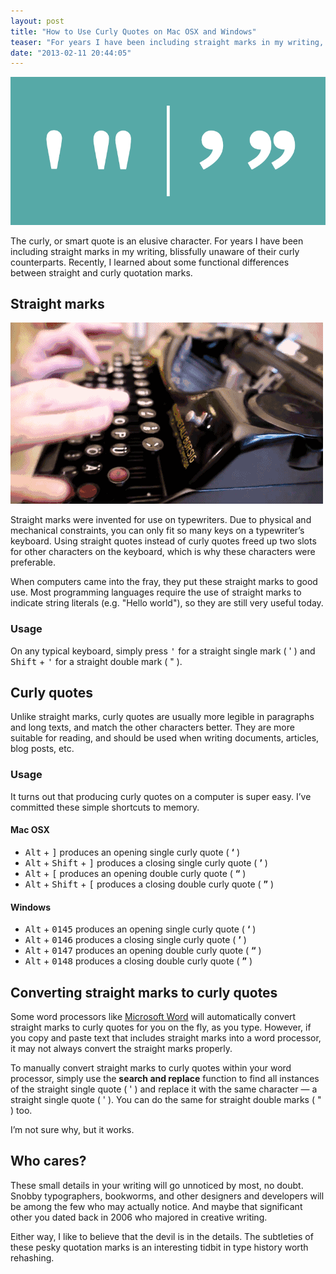 ```yaml
---
layout: post
title: "How to Use Curly Quotes on Mac OSX and Windows"
teaser: "For years I have been including straight marks in my writing, blissfully unaware of their elusive curly counterparts."
date: "2013-02-11 20:44:05"
---
```


![curly smart quotes](/assets/images/posts/curly-quotes.png)

The curly, or smart quote is an elusive character. For years I have been including straight marks in my writing, blissfully unaware of their curly counterparts. Recently, I learned about some functional differences between straight and curly quotation marks.

## Straight marks

![typewriter](/assets/images/posts/typewriter.gif)

Straight marks were invented for use on typewriters. Due to physical and mechanical constraints, you can only fit so many keys on a typewriter’s keyboard. Using straight quotes instead of curly quotes freed up two slots for other characters on the keyboard, which is why these characters were preferable.

When computers came into the fray, they put these straight marks to good use. Most programming languages require the use of straight marks to indicate string literals (e.g. "Hello world"), so they are still very useful today.

### Usage
On any typical keyboard, simply press <kbd>'</kbd> for a straight single mark ( ' ) and <kbd>Shift</kbd> + <kbd>'</kbd> for a straight double mark ( " ).

## Curly quotes
Unlike straight marks, curly quotes are usually more legible in paragraphs and long texts, and match the other characters better. They are more suitable for reading, and should be used when writing documents, articles, blog posts, etc.

### Usage
It turns out that producing curly quotes on a computer is super easy. I’ve committed these simple shortcuts to memory.

#### Mac OSX
- <kbd>Alt</kbd> + <kbd>]</kbd> produces an opening single curly quote ( **‘** )
- <kbd>Alt</kbd> + <kbd>Shift</kbd> + <kbd>]</kbd> produces a closing single curly quote ( **’** )
- <kbd>Alt</kbd> + <kbd>[</kbd> produces an opening double curly quote ( **“** )
- <kbd>Alt</kbd> + <kbd>Shift</kbd> + <kbd>[</kbd> produces a closing double curly quote ( **”** )

#### Windows
- <kbd>Alt</kbd> + <kbd>0145</kbd> produces an opening single curly quote ( **‘** )
- <kbd>Alt</kbd> + <kbd>0146</kbd> produces a closing single curly quote ( **’** )
- <kbd>Alt</kbd> + <kbd>0147</kbd> produces an opening double curly quote ( **“** )
- <kbd>Alt</kbd> + <kbd>0148</kbd> produces a closing double curly quote ( **”** )

## Converting straight marks to curly quotes

Some word processors like [Microsoft Word](https://en.wikipedia.org/wiki/Microsoft_Word) will automatically convert straight marks to curly quotes for you on the fly, as you type. However, if you copy and paste text that includes straight marks into a word processor, it may not always convert the straight marks properly.

To manually convert straight marks to curly quotes within your word processor, simply use the **search and replace** function to find all instances of the straight single quote ( ' ) and replace it with the same character &mdash; a straight single quote ( ' ). You can do the same for straight double marks ( " ) too.

I’m not sure why, but it works.

## Who cares?

These small details in your writing will go unnoticed by most, no doubt. Snobby typographers, bookworms, and other designers and developers will be among the few who may actually notice. And maybe that significant other you dated back in 2006 who majored in creative writing.

Either way, I like to believe that the devil is in the details. The subtleties of these pesky quotation marks is an interesting tidbit in type history worth rehashing.
